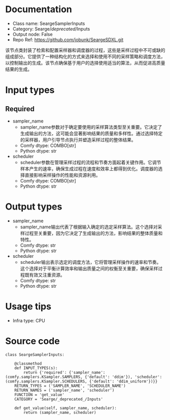 # Documentation
- Class name: SeargeSamplerInputs
- Category: Searge/_deprecated_/Inputs
- Output node: False
- Repo Ref: https://github.com/jobunk/SeargeSDXL.git

该节点类封装了检索和配置采样器和调度器的过程，这些是采样过程中不可或缺的组成部分。它提供了一种结构化的方式来选择和使用不同的采样策略和调度方法，以控制输出的生成。该节点确保基于用户的选择使用适当的算法，从而促进高质量结果的生成。

# Input types
## Required
- sampler_name
    - sampler_name参数对于确定要使用的采样算法类型至关重要。它决定了生成输出的方法，这可能会显著影响结果的质量和多样性。通过选择特定的采样器，用户引导节点执行并塑造采样过程的整体结果。
    - Comfy dtype: COMBO[str]
    - Python dtype: str
- scheduler
    - scheduler参数在管理采样过程的流程和节奏方面起着关键作用。它调节样本产生的速率，确保生成过程在速度和效率上都得到优化。调度器的选择直接影响采样操作的性能和资源利用。
    - Comfy dtype: COMBO[str]
    - Python dtype: str

# Output types
- sampler_name
    - sampler_name输出代表了根据输入确定的选定采样算法。这个选择对采样过程至关重要，因为它决定了生成输出的方法，影响结果的整体质量和特性。
    - Comfy dtype: str
    - Python dtype: str
- scheduler
    - scheduler输出表示选定的调度方法，它将管理采样操作的速率和节奏。这个选择对于平衡计算效率和输出质量之间的权衡至关重要，确保采样过程既有效又注重资源。
    - Comfy dtype: str
    - Python dtype: str

# Usage tips
- Infra type: CPU

# Source code
```
class SeargeSamplerInputs:

    @classmethod
    def INPUT_TYPES(s):
        return {'required': {'sampler_name': (comfy.samplers.KSampler.SAMPLERS, {'default': 'ddim'}), 'scheduler': (comfy.samplers.KSampler.SCHEDULERS, {'default': 'ddim_uniform'})}}
    RETURN_TYPES = ('SAMPLER_NAME', 'SCHEDULER_NAME')
    RETURN_NAMES = ('sampler_name', 'scheduler')
    FUNCTION = 'get_value'
    CATEGORY = 'Searge/_deprecated_/Inputs'

    def get_value(self, sampler_name, scheduler):
        return (sampler_name, scheduler)
```